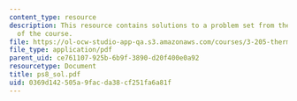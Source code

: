 ```yaml
---
content_type: resource
description: This resource contains solutions to a problem set from the kinetics segment
  of the course.
file: https://ol-ocw-studio-app-qa.s3.amazonaws.com/courses/3-205-thermodynamics-and-kinetics-of-materials-fall-2006/0369d142505a9facda38cf251fa6a81f_ps8_sol.pdf
file_type: application/pdf
parent_uid: ce761107-925b-6b9f-3890-d20f400e0a92
resourcetype: Document
title: ps8_sol.pdf
uid: 0369d142-505a-9fac-da38-cf251fa6a81f
---
```

